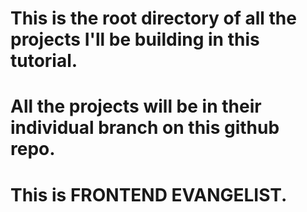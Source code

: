 # This is the root directory of all the projects I'll be building in this tutorial.
# All the projects will be in their individual branch on this github repo.
# This is FRONTEND EVANGELIST.
